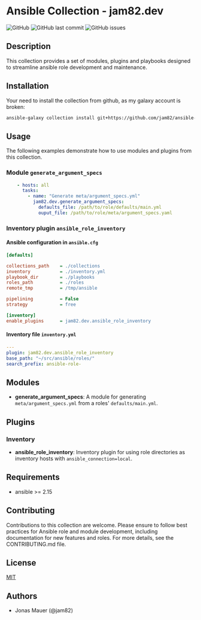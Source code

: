 # Ansible Collection - jam82.dev

![GitHub](https://img.shields.io/github/license/jam82/ansible-collection-dev) ![GitHub last commit](https://img.shields.io/github/last-commit/jam82/ansible-collection-dev) ![GitHub issues](https://img.shields.io/github/issues-raw/jam82/ansible-collection-dev)

## Description

This collection provides a set of modules, plugins and playbooks designed to streamline ansible
role development and maintenance.

## Installation

Your need to install the collection from github, as my galaxy account is broken:

```bash
ansible-galaxy collection install git+https://github.com/jam82/ansible-collection-dev.git,main
```

## Usage

The following examples demonstrate how to use modules and plugins from this collection.

### Module `generate_argument_specs`

```yaml
    - hosts: all
      tasks:
        - name: "Generate meta/argument_specs.yml"
          jam82.dev.generate_argument_specs:
            defaults_file: /path/to/role/defaults/main.yml
            ouput_file: /path/to/role/meta/argument_specs.yaml
```

### Inventory plugin `ansible_role_inventory`

#### Ansible configuration in `ansible.cfg`

```ini
[defaults]

collections_path    = ./collections
inventory           = ./inventory.yml
playbook_dir        = ./playbooks
roles_path          = ./roles
remote_tmp          = /tmp/ansible

pipelining          = False
strategy            = free

[inventory]
enable_plugins      = jam82.dev.ansible_role_inventory
```

#### Inventory file `inventory.yml`

```yaml
---
plugin: jam82.dev.ansible_role_inventory
base_path: "~/src/ansible/roles/"
search_prefix: ansible-role-

```

## Modules

- **generate_argument_specs**: A module for generating `meta/argument_specs.yml` from a roles' `defaults/main.yml`.

## Plugins

### Inventory

- **ansible_role_inventory**: Inventory plugin for using role directories as inventory hosts with `ansible_connection=local`.

## Requirements

- ansible >= 2.15

## Contributing

Contributions to this collection are welcome. Please ensure to follow best practices for Ansible role and module development, including documentation for new features and roles. For more details, see the CONTRIBUTING.md file.

## License

[MIT](LICENSE)

## Authors

- Jonas Mauer (@jam82)
